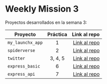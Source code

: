 # Weekly Mission 3

Proyectos desarrollados en la semana 3:

| Proyecto | Práctica | Link al repo |
| ------------- |:-------------:| -----:|
|`my_launchx_app`|1|[Link al repo](https://github.com/EnriqueAguilarP/playbook/tree/main/weekly_mission_3/my_launchx_app)|
|`spiderverse`|2|[Link al repo](https://github.com/EnriqueAguilarP/playbook/tree/main/weekly_mission_3/spiderverse)|
|`twitter`|3, 4, 5|[Link al repo](https://github.com/EnriqueAguilarP/twitter)|
|`express_basic`|6|[Link al repo](https://github.com/LaunchX-InnovaccionVirtual/MissionNodeJS)|
|`express_api`|7|[Link al repo](https://github.com/LaunchX-InnovaccionVirtual/MissionNodeJS)|
